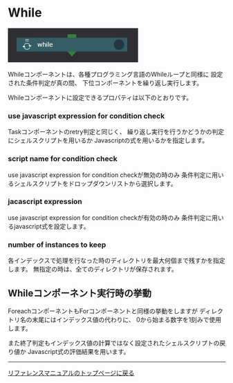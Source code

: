 # While

![img](./img/while.png "while")


Whileコンポーネントは、各種プログラミング言語のWhileループと同様に
設定された条件判定が真の間、
下位コンポーネントを繰り返し実行します。

Whileコンポーネントに設定できるプロパティは以下のとおりです。

### use javascript expression for condition check
Taskコンポーネントのretry判定と同じく、
繰り返し実行を行うかどうかの判定にシェルスクリプトを用いるか
Javascriptの式を用いるかを指定します。

### script name for condition check
use javascript expression for condition checkが無効の時のみ
条件判定に用いるシェルスクリプトをドロップダウンリストから選択します。

### jacascript expression
use javascript expression for condition checkが有効の時のみ
条件判定に用いるjavascript式を設定します。

### number of instances to keep
各インデックスで処理を行なった時のディレクトリを最大何個まで残すかを指定します。
無指定の時は、全てのディレクトリが保存されます。

## Whileコンポーネント実行時の挙動
ForeachコンポーネントもForコンポーネントと同様の挙動をしますが
ディレクトリ名の末尾にはインデックス値の代わりに、
0から始まる数字を1刻みで使用します。

また終了判定もインデックス値の計算ではなく設定されたシェルスクリプトの戻り値か
Javascript式の評価結果を用います。

--------
[リファレンスマニュアルのトップページに戻る](../readme.md)
